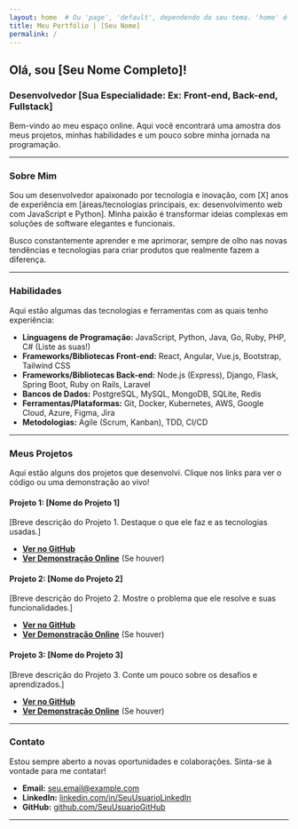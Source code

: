 ```yaml
---
layout: home  # Ou 'page', 'default', dependendo do seu tema. 'home' é comum para a página principal.
title: Meu Portfólio | [Seu Nome]
permalink: /
---
```


## Olá, sou [Seu Nome Completo]!

### Desenvolvedor [Sua Especialidade: Ex: Front-end, Back-end, Fullstack]

Bem-vindo ao meu espaço online. Aqui você encontrará uma amostra dos meus projetos, minhas habilidades e um pouco sobre minha jornada na programação.

---

### Sobre Mim

Sou um desenvolvedor apaixonado por tecnologia e inovação, com [X] anos de experiência em [áreas/tecnologias principais, ex: desenvolvimento web com JavaScript e Python]. Minha paixão é transformar ideias complexas em soluções de software elegantes e funcionais.

Busco constantemente aprender e me aprimorar, sempre de olho nas novas tendências e tecnologias para criar produtos que realmente fazem a diferença.

---

### Habilidades

Aqui estão algumas das tecnologias e ferramentas com as quais tenho experiência:

* **Linguagens de Programação:** JavaScript, Python, Java, Go, Ruby, PHP, C# (Liste as suas!)
* **Frameworks/Bibliotecas Front-end:** React, Angular, Vue.js, Bootstrap, Tailwind CSS
* **Frameworks/Bibliotecas Back-end:** Node.js (Express), Django, Flask, Spring Boot, Ruby on Rails, Laravel
* **Bancos de Dados:** PostgreSQL, MySQL, MongoDB, SQLite, Redis
* **Ferramentas/Plataformas:** Git, Docker, Kubernetes, AWS, Google Cloud, Azure, Figma, Jira
* **Metodologias:** Agile (Scrum, Kanban), TDD, CI/CD

---

### Meus Projetos

Aqui estão alguns dos projetos que desenvolvi. Clique nos links para ver o código ou uma demonstração ao vivo!

#### Projeto 1: [Nome do Projeto 1]

[Breve descrição do Projeto 1. Destaque o que ele faz e as tecnologias usadas.]

* [**Ver no GitHub**](https://github.com/SeuUsuarioGitHub/NomeDoRepositorioProjeto1)
* [**Ver Demonstração Online**](https://link-para-demo-do-projeto1.com) (Se houver)

#### Projeto 2: [Nome do Projeto 2]

[Breve descrição do Projeto 2. Mostre o problema que ele resolve e suas funcionalidades.]

* [**Ver no GitHub**](https://github.com/SeuUsuarioGitHub/NomeDoRepositorioProjeto2)
* [**Ver Demonstração Online**](https://link-para-demo-do-projeto2.com) (Se houver)

#### Projeto 3: [Nome do Projeto 3]

[Breve descrição do Projeto 3. Conte um pouco sobre os desafios e aprendizados.]

* [**Ver no GitHub**](https://github.com/SeuUsuarioGitHub/NomeDoRepositorioProjeto3)
* [**Ver Demonstração Online**](https://link-para-demo-do-projeto3.com) (Se houver)

---

### Contato

Estou sempre aberto a novas oportunidades e colaborações. Sinta-se à vontade para me contatar!

* **Email:** [seu.email@example.com](mailto:seu.email@example.com)
* **LinkedIn:** [linkedin.com/in/SeuUsuarioLinkedIn](https://linkedin.com/in/SeuUsuarioLinkedIn)
* **GitHub:** [github.com/SeuUsuarioGitHub](https://github.com/SeuUsuarioGitHub)

---
